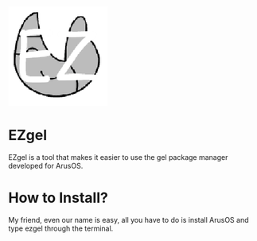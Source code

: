 ![EZgel](EZgel.png)

# EZgel
EZgel is a tool that makes it easier to use the gel package manager developed for ArusOS.

# How to Install?
My friend, even our name is easy, all you have to do is install ArusOS and type ezgel through the terminal.
